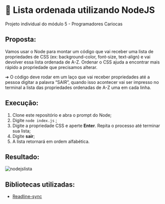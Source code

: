 # 📃 Lista ordenada utilizando NodeJS
Projeto individual do módulo 5 - Programadores Cariocas
## Proposta:
Vamos usar o Node para montar um código que vai receber uma lista de
propriedades de CSS (ex: background-color, font-size, text-align) e vai devolver
essa lista ordenada de A-Z. Ordenar o CSS ajuda a encontrar mais rápido a
propriedade que precisamos alterar.

➔ O código deve rodar em um laço que vai receber propriedades até a
pessoa digitar a palavra “SAIR”, quando isso acontecer vai ser impresso
no terminal a lista das propriedades ordenadas de A-Z uma em cada linha.

## Execução:
1. Clone este repositório e abra o prompt do Node;
2. Digite ```node index.js``` ;
3. Digite a propriedade CSS e aperte **Enter**. Repita o processo até terminar sua lista;
4. Digite **sair**;
5. A lista retornará em ordem alfabética.

## Resultado:
![nodejslista](https://user-images.githubusercontent.com/112867913/218093070-b7fc750d-632f-49fe-9137-549e2f1aceed.png)

## Bibliotecas utilizadas:
- [Readline-sync](https://www.npmjs.com/package/readline-sync)
